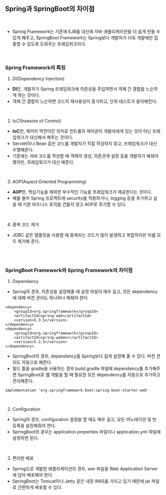 ## Spring과 SpringBoot의 차이점

<br>

- Spring Framework는 기존에 EJB를 대신에 자바 애플리케이션을 더 쉽게 만들 수 있게 해주고, SpringBoot Framework는 Spring보다 개발자가 더욱 개발에만 집중할 수 있도록 도와주는 프레임워크이다.

<br>

### Spring Framework의 특징

1. DI(Dependency Injection)

- **DI**란, 개발자가 Spring 프레임워크에 의존성을 주입하면서 객체 간 결합을 느슨하게 하는 것이다.
- 객체 간 결합이 느슨하면 코드의 재사용성이 증가하고, 단위 테스트가 용이해진다.

<br>

2. IoC(Invesion of Control)

- **IoC**란, 제어의 역전이란 의미로 컨트롤의 제어권이 개발자에게 있는 것이 아닌 프레임워크가 대신해서 해주는 것이다.
- Servlet이나 Bean 같은 코드를 개발자가 직접 작성하지 않고, 프레임워크가 대신 수행해준다.
- 기존에는 자바 코드를 작성할 때 객체의 생성, 의존관계 설정 등을 개발자가 해줘야 했지만, 프레임워크가 대신 해준다.

<br>

3. AOP(Aspect Oriented Programming)

- **AOP**란, 핵심기능을 제외한 부수적인 기능을 프레임워크가 제공한다는 것이다.
- 예를 들어 Spring 프로젝트에 security를 적용하거나, logging 등을 추가하고 싶을 때 기존 비즈니스 로직을 건들지 않고 AOP로 추가할 수 있다.

<br>

4. 중복 코드 제거

- JDBC 같은 템플릿을 사용할 때 중복되는 코드가 많이 발생하고 복잡하지만 이를 모두 제거해 준다.

<br><br>

### SpringBoot Framework와 Spring Framework의 차이점

1. Dependency

- Spring의 경우, 의존성을 설정해줄 때 설정 파일이 매우 길고, 모든 dependency에 대해 버전 관리도 하나하나 해줘야 한다.

```
<dependency>
    <groupId>org.springframework</groupId>
    <artifactId>spring-web</artifactId>
    <version>5.3.5</version>
</dependency>
<dependency>
    <groupId>org.springframework</groupId>
    <artifactId>spring-webmvc</artifactId>
    <version>5.3.5</version>
</dependency>
```

- SpringBoot의 경우, dependency를 Spring보다 쉽게 설정해 줄 수 있다. 버전 관리도 자동으로 해준다.
- 빌드 툴을 gradle을 사용하는 경우 build.gradle 파일에 dependency를 추가해주면 SpringBoot로 웹 개발을 할 때 필요한 모든 dependency를 자동으로 추가하고 관리해준다.

```
implementation 'org.springframework.boot:spring-boot-starter-web'
```

<br>

2. Configuration

- Spring의 경우, configuration 설정을 할 때도 매우 길고, 모든 어노테이션 및 빈 등록을 설정해줘야 한다.
- SpringBoot의 경우는 application.properties 파일이나 application.yml 파일에 설정하면 된다.

<br>

3. 편리한 배포

- Spring으로 개발한 애플리케이션의 경우, war 파일을 Web Application Server에 담아 배포해야 한다.
- SpringBoot는 Tomcat이나 Jetty 같은 내장 WAS를 가지고 있기 때문에 jar 파일로 간편하게 배포할 수 있다.
